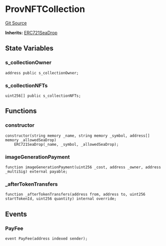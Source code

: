 # ProvNFTCollection
[Git Source](https://github.com/Provenance-Market/Provenance-AI-Backend-v2/blob/fbadee5cddd353412cd3f65d2fe397629bb40751/src/ProvNFTCollection.sol)

**Inherits:**
[ERC721SeaDrop](/src/ERC721SeaDrop.sol/contract.ERC721SeaDrop.md)


## State Variables
### s_collectionOwner

```solidity
address public s_collectionOwner;
```


### s_collectionNFTs

```solidity
uint256[] public s_collectionNFTs;
```


## Functions
### constructor


```solidity
constructor(string memory _name, string memory _symbol, address[] memory _allowedSeaDrop)
    ERC721SeaDrop(_name, _symbol, _allowedSeaDrop);
```

### imageGenerationPayment


```solidity
function imageGenerationPayment(uint256 _cost, address _owner, address _multiSig) external payable;
```

### _afterTokenTransfers


```solidity
function _afterTokenTransfers(address from, address to, uint256 startTokenId, uint256 quantity) internal override;
```

## Events
### PayFee

```solidity
event PayFee(address indexed sender);
```

